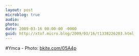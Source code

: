 ```yaml
---
layout: post
microblog: true
audio: 
photo: 
date: 2009-03-16 00:00:00 -0000
guid: http://xtof.micro.blog/2009/03/16/t1338226203.html
---
```

#Ymca  - Photo: [bkite.com/05A4p](http://bkite.com/05A4p)

